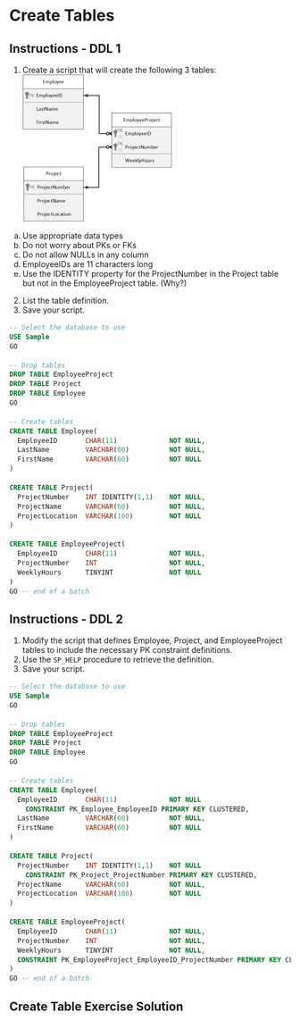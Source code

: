 # Create Tables

## Instructions - DDL 1
1. Create a script that will create the following 3 tables:<br>
![create-table-1.jpg](images/create-table-1.jpg)<br>
<ol type="a">
    <li>Use appropriate data types</li>
    <li>Do not worry about PKs or FKs</li>
    <li>Do not allow NULLs in any column</li>
    <li>EmployeeIDs are 11 characters long</li>
    <li>Use the IDENTITY property for the ProjectNumber in the Project table but not in the EmployeeProject table. (Why?)</li>
</ol>

2. List the table definition.
3. Save your script.

```sql
-- Select the database to use
USE Sample
GO

-- Drop tables
DROP TABLE EmployeeProject
DROP TABLE Project
DROP TABLE Employee
GO

-- Create tables
CREATE TABLE Employee(
  EmployeeID       CHAR(11)             NOT NULL,
  LastName         VARCHAR(60)          NOT NULL,
  FirstName        VARCHAR(60)          NOT NULL
)

CREATE TABLE Project(
  ProjectNumber    INT IDENTITY(1,1)    NOT NULL,
  ProjectName      VARCHAR(60)          NOT NULL,
  ProjectLocation  VARCHAR(100)         NOT NULL	
)

CREATE TABLE EmployeeProject(
  EmployeeID       CHAR(11)             NOT NULL,
  ProjectNumber    INT                  NOT NULL,
  WeeklyHours      TINYINT              NOT NULL
)
GO -- end of a batch
```

## Instructions - DDL 2
1. Modify the script that defines Employee, Project, and EmployeeProject tables to include the necessary PK constraint definitions.
2. Use the `SP_HELP` procedure to retrieve the definition.
3. Save your script.

```sql
-- Select the database to use
USE Sample
GO

-- Drop tables
DROP TABLE EmployeeProject
DROP TABLE Project
DROP TABLE Employee
GO

-- Create tables
CREATE TABLE Employee(
  EmployeeID       CHAR(11)             NOT NULL
    CONSTRAINT PK_Employee_EmployeeID PRIMARY KEY CLUSTERED,
  LastName         VARCHAR(60)          NOT NULL,
  FirstName        VARCHAR(60)          NOT NULL
)

CREATE TABLE Project(
  ProjectNumber    INT IDENTITY(1,1)    NOT NULL
    CONSTRAINT PK_Project_ProjectNumber PRIMARY KEY CLUSTERED,
  ProjectName      VARCHAR(60)          NOT NULL,
  ProjectLocation  VARCHAR(100)         NOT NULL	
)

CREATE TABLE EmployeeProject(
  EmployeeID       CHAR(11)             NOT NULL,
  ProjectNumber    INT                  NOT NULL,
  WeeklyHours      TINYINT              NOT NULL,
  CONSTRAINT PK_EmployeeProject_EmployeeID_ProjectNumber PRIMARY KEY CLUSTERED(EmployeeID,ProjectNumber)
)
GO -- end of a batch
```

## Create Table Exercise Solution
```sql

```